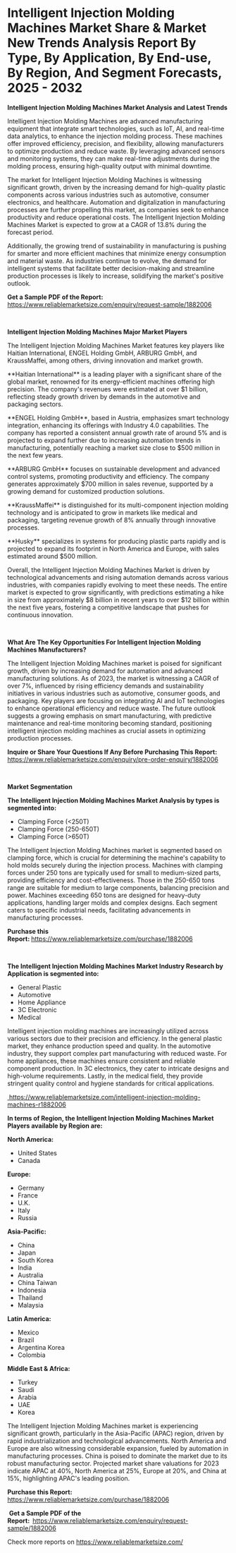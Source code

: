 <p><h1>Intelligent Injection Molding Machines Market Share & Market New Trends Analysis Report By Type, By Application, By End-use, By Region, And Segment Forecasts, 2025 - 2032</h1></p><p><strong>Intelligent Injection Molding Machines Market Analysis and Latest Trends</strong></p>
<p><p>Intelligent Injection Molding Machines are advanced manufacturing equipment that integrate smart technologies, such as IoT, AI, and real-time data analytics, to enhance the injection molding process. These machines offer improved efficiency, precision, and flexibility, allowing manufacturers to optimize production and reduce waste. By leveraging advanced sensors and monitoring systems, they can make real-time adjustments during the molding process, ensuring high-quality output with minimal downtime.</p><p>The market for Intelligent Injection Molding Machines is witnessing significant growth, driven by the increasing demand for high-quality plastic components across various industries such as automotive, consumer electronics, and healthcare. Automation and digitalization in manufacturing processes are further propelling this market, as companies seek to enhance productivity and reduce operational costs. The Intelligent Injection Molding Machines Market is expected to grow at a CAGR of 13.8% during the forecast period. </p><p>Additionally, the growing trend of sustainability in manufacturing is pushing for smarter and more efficient machines that minimize energy consumption and material waste. As industries continue to evolve, the demand for intelligent systems that facilitate better decision-making and streamline production processes is likely to increase, solidifying the market's positive outlook.</p></p>
<p><strong>Get a Sample PDF of the Report:&nbsp;</strong> <a href="https://www.reliablemarketsize.com/enquiry/request-sample/1882006?utm_campaign=2783&utm_medium=2&utm_source=Github&utm_content=ia&utm_term=01032025&utm_id=intelligent-injection-molding-machines">https://www.reliablemarketsize.com/enquiry/request-sample/1882006</a></p>
<p>&nbsp;</p>
<p><strong>Intelligent Injection Molding Machines Major Market Players</strong></p>
<p><p>The Intelligent Injection Molding Machines Market features key players like Haitian International, ENGEL Holding GmbH, ARBURG GmbH, and KraussMaffei, among others, driving innovation and market growth. </p><p>**Haitian International** is a leading player with a significant share of the global market, renowned for its energy-efficient machines offering high precision. The company's revenues were estimated at over $1 billion, reflecting steady growth driven by demands in the automotive and packaging sectors.</p><p>**ENGEL Holding GmbH**, based in Austria, emphasizes smart technology integration, enhancing its offerings with Industry 4.0 capabilities. The company has reported a consistent annual growth rate of around 5% and is projected to expand further due to increasing automation trends in manufacturing, potentially reaching a market size close to $500 million in the next few years.</p><p>**ARBURG GmbH** focuses on sustainable development and advanced control systems, promoting productivity and efficiency. The company generates approximately $700 million in sales revenue, supported by a growing demand for customized production solutions.</p><p>**KraussMaffei** is distinguished for its multi-component injection molding technology and is anticipated to grow in markets like medical and packaging, targeting revenue growth of 8% annually through innovative processes.</p><p>**Husky** specializes in systems for producing plastic parts rapidly and is projected to expand its footprint in North America and Europe, with sales estimated around $500 million. </p><p>Overall, the Intelligent Injection Molding Machines Market is driven by technological advancements and rising automation demands across various industries, with companies rapidly evolving to meet these needs. The entire market is expected to grow significantly, with predictions estimating a hike in size from approximately $8 billion in recent years to over $12 billion within the next five years, fostering a competitive landscape that pushes for continuous innovation.</p></p>
<p>&nbsp;</p>
<p><strong>What Are The Key Opportunities For Intelligent Injection Molding Machines Manufacturers?</strong></p>
<p><p>The Intelligent Injection Molding Machines market is poised for significant growth, driven by increasing demand for automation and advanced manufacturing solutions. As of 2023, the market is witnessing a CAGR of over 7%, influenced by rising efficiency demands and sustainability initiatives in various industries such as automotive, consumer goods, and packaging. Key players are focusing on integrating AI and IoT technologies to enhance operational efficiency and reduce waste. The future outlook suggests a growing emphasis on smart manufacturing, with predictive maintenance and real-time monitoring becoming standard, positioning intelligent injection molding machines as crucial assets in optimizing production processes.</p></p>
<p><strong>Inquire or Share Your Questions If Any Before Purchasing This Report:</strong> <a href="https://www.reliablemarketsize.com/enquiry/pre-order-enquiry/1882006?utm_campaign=2783&utm_medium=2&utm_source=Github&utm_content=ia&utm_term=01032025&utm_id=intelligent-injection-molding-machines">https://www.reliablemarketsize.com/enquiry/pre-order-enquiry/1882006</a></p>
<p>&nbsp;</p>
<p><strong>Market Segmentation</strong></p>
<p><strong>The Intelligent Injection Molding Machines Market Analysis by types is segmented into:</strong></p>
<p><ul><li>Clamping Force (<250T)</li><li>Clamping Force (250-650T)</li><li>Clamping Force (>650T)</li></ul></p>
<p><p>The Intelligent Injection Molding Machines market is segmented based on clamping force, which is crucial for determining the machine's capability to hold molds securely during the injection process. Machines with clamping forces under 250 tons are typically used for small to medium-sized parts, providing efficiency and cost-effectiveness. Those in the 250-650 tons range are suitable for medium to large components, balancing precision and power. Machines exceeding 650 tons are designed for heavy-duty applications, handling larger molds and complex designs. Each segment caters to specific industrial needs, facilitating advancements in manufacturing processes.</p></p>
<p><strong>Purchase this Report:&nbsp;</strong><a href="https://www.reliablemarketsize.com/purchase/1882006?utm_campaign=2783&utm_medium=2&utm_source=Github&utm_content=ia&utm_term=01032025&utm_id=intelligent-injection-molding-machines">https://www.reliablemarketsize.com/purchase/1882006</a></p>
<p>&nbsp;</p>
<p><strong>The Intelligent Injection Molding Machines Market Industry Research by Application is segmented into:</strong></p>
<p><ul><li>General Plastic</li><li>Automotive</li><li>Home Appliance</li><li>3C Electronic</li><li>Medical</li></ul></p>
<p><p>Intelligent injection molding machines are increasingly utilized across various sectors due to their precision and efficiency. In the general plastic market, they enhance production speed and quality. In the automotive industry, they support complex part manufacturing with reduced waste. For home appliances, these machines ensure consistent and reliable component production. In 3C electronics, they cater to intricate designs and high-volume requirements. Lastly, in the medical field, they provide stringent quality control and hygiene standards for critical applications.</p></p>
<p><a href="https://www.reliablemarketsize.com/intelligent-injection-molding-machines-r1882006?utm_campaign=2783&utm_medium=2&utm_source=Github&utm_content=ia&utm_term=01032025&utm_id=intelligent-injection-molding-machines">&nbsp;https://www.reliablemarketsize.com/intelligent-injection-molding-machines-r1882006</a></p>
<p><strong>In terms of Region, the Intelligent Injection Molding Machines Market Players available by Region are:</strong></p>
<p>
    <p> <strong> North America: </strong>
        <ul>
            <li>United States</li>
            <li>Canada</li>
        </ul>
        </p> 
    <p> <strong> Europe: </strong>
        <ul>
            <li>Germany</li>
            <li>France</li>
            <li>U.K.</li>
            <li>Italy</li>
            <li>Russia</li>
        </ul>
        </p> 
    <p> <strong> Asia-Pacific: </strong>
        <ul>
            <li>China</li>
            <li>Japan</li>
            <li>South Korea</li>
            <li>India</li>
            <li>Australia</li>
            <li>China Taiwan</li>
            <li>Indonesia</li>
            <li>Thailand</li>
            <li>Malaysia</li>
        </ul>
        </p> 
    <p> <strong> Latin America: </strong>
        <ul>
            <li>Mexico</li>
            <li>Brazil</li>
            <li>Argentina Korea</li>
            <li>Colombia</li>
        </ul>
        </p> 
    <p> <strong> Middle East & Africa: </strong>
        <ul>
            <li>Turkey</li>
            <li>Saudi</li>
            <li>Arabia</li>
            <li>UAE</li>
            <li>Korea</li>
        </ul>
    </p>
    </p>
<p><p>The Intelligent Injection Molding Machines market is experiencing significant growth, particularly in the Asia-Pacific (APAC) region, driven by rapid industrialization and technological advancements. North America and Europe are also witnessing considerable expansion, fueled by automation in manufacturing processes. China is poised to dominate the market due to its robust manufacturing sector. Projected market share valuations for 2023 indicate APAC at 40%, North America at 25%, Europe at 20%, and China at 15%, highlighting APAC's leading position.</p></p>
<p><strong>Purchase this Report: </strong><a href="https://www.reliablemarketsize.com/purchase/1882006?utm_campaign=2783&utm_medium=2&utm_source=Github&utm_content=ia&utm_term=01032025&utm_id=intelligent-injection-molding-machines">https://www.reliablemarketsize.com/purchase/1882006</a></p>
<p>&nbsp;<strong>Get a Sample PDF of the Report:&nbsp;&nbsp;</strong><a href="https://www.reliablemarketsize.com/enquiry/request-sample/1882006?utm_campaign=2783&utm_medium=2&utm_source=Github&utm_content=ia&utm_term=01032025&utm_id=intelligent-injection-molding-machines">https://www.reliablemarketsize.com/enquiry/request-sample/1882006</a></p>
<p><strong></strong></p>
<p>Check more reports on <a href="https://www.reliablemarketsize.com/?utm_campaign=2783&utm_medium=2&utm_source=Github&utm_content=ia&utm_term=01032025&utm_id=intelligent-injection-molding-machines">https://www.reliablemarketsize.com/</a></p>